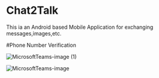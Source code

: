 # Chat2Talk

This ia an Android based Mobile Application for exchanging messages,images,etc.

#Phone Number Verification

![MicrosoftTeams-image (1)](https://user-images.githubusercontent.com/60259661/121068645-29a6bd00-c7ea-11eb-842d-574078acdb51.png)


![MicrosoftTeams-image](https://user-images.githubusercontent.com/60259661/121068649-2ca1ad80-c7ea-11eb-9454-419470efa891.png)



